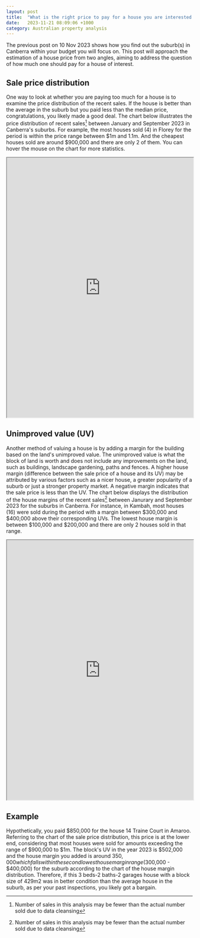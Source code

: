 ```yaml
---
layout: post
title:  "What is the right price to pay for a house you are interested in"
date:   2023-11-21 08:09:06 +1000
category: Australian property analysis
---
```


The previous post on 10 Nov 2023 shows how you find out the suburb(s) in Canberra within your budget you will focus on. This post will approach the estimation of a house price from two angles, aiming to address the question of how much one should pay for a house of interest. 

## Sale price distribution

One way to look at whether you are paying too much for a house is to examine the price distribution of the recent sales. If the house is better than the average in the suburb but you paid less than the median price, congratulations, you likely made a good deal. The chart below illustrates the price distribution of recent sales[^1] between January and September 2023 in Canberra's suburbs. For example, the most houses sold (4) in Florey for the period is within the price range between $1m and 1.1m. And the cheapest houses sold are around $900,000 and there are only 2 of them. You can hover the mouse on the chart for more statistics.   

[^1]: Number of sales in this analysis may be fewer than the actual number sold due to data cleansing 

<iframe src="https://nilnought.github.io/plots/Sales price distribution_since2023.html" width="100%" height="700"></iframe>

## Unimproved value (UV)

Another method of valuing a house is by adding a margin for the building based on the land's unimproved value. The unimproved value is what the block of land is worth and does not include any improvements on the land, such as buildings, landscape gardening, paths and fences. A higher house margin (difference between the sale price of a house and its UV) may be attributed by various factors such as a nicer house, a greater popularity of a suburb or just a stronger property market. A negative margin indicates that the sale price is less than the UV. The chart below displays the distribution of the house margins of the recent sales[^1] between Janurary and September 2023 for the suburbs in Canberra. For instance, in Kambah, most houses (16) were sold during the period with a margin between $300,000 and $400,000 above their corresponding UVs. The lowest house margin is between $100,000 and $200,000 and there are only 2 houses sold in that range.  

<iframe src="https://nilnought.github.io/plots/house_margin_distribution_since2023.html" width="100%" height="700"></iframe>

## Example
Hypothetically, you paid $850,000 for the house 14 Traine Court in Amaroo. Referring to the chart of the sale price distribution, this price is at the lower end, considering that most houses were sold for amounts exceeding the range of $900,000 to $1m. The block's UV in the year 2023 is $502,000 and the house margin you added is around $350,000 which falls within the second lowest house margin range ($300,000 - $400,000) for the suburb according to the chart of the house margin distribution. Therefore, if this 3 beds-2 baths-2 garages house with a block size of 429m2 was in better condition than the average house in the suburb, as per your past inspections, you likely got a bargain.  
 
